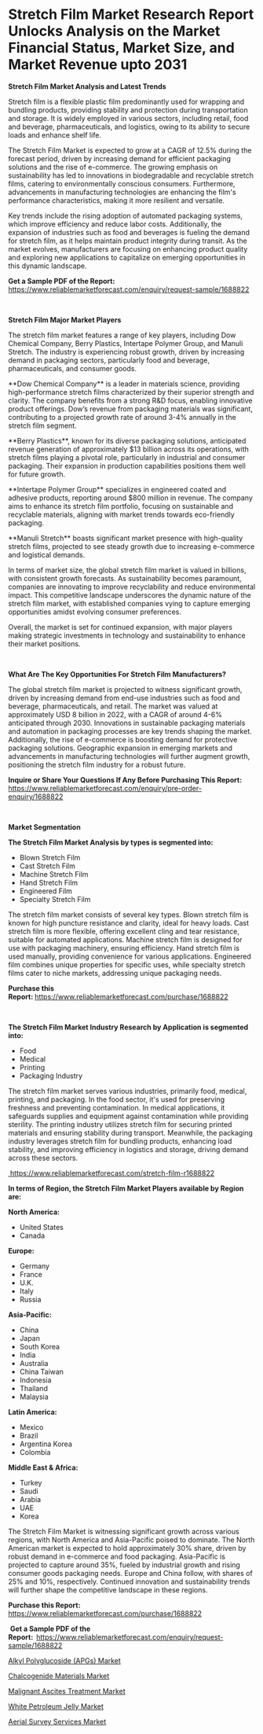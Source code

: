 <p><h1>Stretch Film Market Research Report Unlocks Analysis on the Market Financial Status, Market Size, and Market Revenue upto 2031</h1></p><p><strong>Stretch Film Market Analysis and Latest Trends</strong></p>
<p><p>Stretch film is a flexible plastic film predominantly used for wrapping and bundling products, providing stability and protection during transportation and storage. It is widely employed in various sectors, including retail, food and beverage, pharmaceuticals, and logistics, owing to its ability to secure loads and enhance shelf life.</p><p>The Stretch Film Market is expected to grow at a CAGR of 12.5% during the forecast period, driven by increasing demand for efficient packaging solutions and the rise of e-commerce. The growing emphasis on sustainability has led to innovations in biodegradable and recyclable stretch films, catering to environmentally conscious consumers. Furthermore, advancements in manufacturing technologies are enhancing the film's performance characteristics, making it more resilient and versatile.</p><p>Key trends include the rising adoption of automated packaging systems, which improve efficiency and reduce labor costs. Additionally, the expansion of industries such as food and beverages is fueling the demand for stretch film, as it helps maintain product integrity during transit. As the market evolves, manufacturers are focusing on enhancing product quality and exploring new applications to capitalize on emerging opportunities in this dynamic landscape.</p></p>
<p><strong>Get a Sample PDF of the Report:&nbsp;</strong> <a href="https://www.reliablemarketforecast.com/enquiry/request-sample/1688822?utm_campaign=1082&utm_medium=2&utm_source=Github&utm_content=ia&utm_term=19112024&utm_id=stretch-film">https://www.reliablemarketforecast.com/enquiry/request-sample/1688822</a></p>
<p>&nbsp;</p>
<p><strong>Stretch Film Major Market Players</strong></p>
<p><p>The stretch film market features a range of key players, including Dow Chemical Company, Berry Plastics, Intertape Polymer Group, and Manuli Stretch. The industry is experiencing robust growth, driven by increasing demand in packaging sectors, particularly food and beverage, pharmaceuticals, and consumer goods.</p><p>**Dow Chemical Company** is a leader in materials science, providing high-performance stretch films characterized by their superior strength and clarity. The company benefits from a strong R&D focus, enabling innovative product offerings. Dow’s revenue from packaging materials was significant, contributing to a projected growth rate of around 3-4% annually in the stretch film segment.</p><p>**Berry Plastics**, known for its diverse packaging solutions, anticipated revenue generation of approximately $13 billion across its operations, with stretch films playing a pivotal role, particularly in industrial and consumer packaging. Their expansion in production capabilities positions them well for future growth.</p><p>**Intertape Polymer Group** specializes in engineered coated and adhesive products, reporting around $800 million in revenue. The company aims to enhance its stretch film portfolio, focusing on sustainable and recyclable materials, aligning with market trends towards eco-friendly packaging.</p><p>**Manuli Stretch** boasts significant market presence with high-quality stretch films, projected to see steady growth due to increasing e-commerce and logistical demands. </p><p>In terms of market size, the global stretch film market is valued in billions, with consistent growth forecasts. As sustainability becomes paramount, companies are innovating to improve recyclability and reduce environmental impact. This competitive landscape underscores the dynamic nature of the stretch film market, with established companies vying to capture emerging opportunities amidst evolving consumer preferences. </p><p>Overall, the market is set for continued expansion, with major players making strategic investments in technology and sustainability to enhance their market positions.</p></p>
<p>&nbsp;</p>
<p><strong>What Are The Key Opportunities For Stretch Film Manufacturers?</strong></p>
<p><p>The global stretch film market is projected to witness significant growth, driven by increasing demand from end-use industries such as food and beverage, pharmaceuticals, and retail. The market was valued at approximately USD 8 billion in 2022, with a CAGR of around 4-6% anticipated through 2030. Innovations in sustainable packaging materials and automation in packaging processes are key trends shaping the market. Additionally, the rise of e-commerce is boosting demand for protective packaging solutions. Geographic expansion in emerging markets and advancements in manufacturing technologies will further augment growth, positioning the stretch film industry for a robust future.</p></p>
<p><strong>Inquire or Share Your Questions If Any Before Purchasing This Report:</strong> <a href="https://www.reliablemarketforecast.com/enquiry/pre-order-enquiry/1688822?utm_campaign=1082&utm_medium=2&utm_source=Github&utm_content=ia&utm_term=19112024&utm_id=stretch-film">https://www.reliablemarketforecast.com/enquiry/pre-order-enquiry/1688822</a></p>
<p>&nbsp;</p>
<p><strong>Market Segmentation</strong></p>
<p><strong>The Stretch Film Market Analysis by types is segmented into:</strong></p>
<p><ul><li>Blown Stretch Film</li><li>Cast Stretch Film</li><li>Machine Stretch Film</li><li>Hand Stretch Film</li><li>Engineered Film</li><li>Specialty Stretch Film</li></ul></p>
<p><p>The stretch film market consists of several key types. Blown stretch film is known for high puncture resistance and clarity, ideal for heavy loads. Cast stretch film is more flexible, offering excellent cling and tear resistance, suitable for automated applications. Machine stretch film is designed for use with packaging machinery, ensuring efficiency. Hand stretch film is used manually, providing convenience for various applications. Engineered film combines unique properties for specific uses, while specialty stretch films cater to niche markets, addressing unique packaging needs.</p></p>
<p><strong>Purchase this Report:&nbsp;</strong><a href="https://www.reliablemarketforecast.com/purchase/1688822?utm_campaign=1082&utm_medium=2&utm_source=Github&utm_content=ia&utm_term=19112024&utm_id=stretch-film">https://www.reliablemarketforecast.com/purchase/1688822</a></p>
<p>&nbsp;</p>
<p><strong>The Stretch Film Market Industry Research by Application is segmented into:</strong></p>
<p><ul><li>Food</li><li>Medical</li><li>Printing</li><li>Packaging Industry</li></ul></p>
<p><p>The stretch film market serves various industries, primarily food, medical, printing, and packaging. In the food sector, it's used for preserving freshness and preventing contamination. In medical applications, it safeguards supplies and equipment against contamination while providing sterility. The printing industry utilizes stretch film for securing printed materials and ensuring stability during transport. Meanwhile, the packaging industry leverages stretch film for bundling products, enhancing load stability, and improving efficiency in logistics and storage, driving demand across these sectors.</p></p>
<p><a href="https://www.reliablemarketforecast.com/stretch-film-r1688822?utm_campaign=1082&utm_medium=2&utm_source=Github&utm_content=ia&utm_term=19112024&utm_id=stretch-film">&nbsp;https://www.reliablemarketforecast.com/stretch-film-r1688822</a></p>
<p><strong>In terms of Region, the Stretch Film Market Players available by Region are:</strong></p>
<p>
    <p> <strong> North America: </strong>
        <ul>
            <li>United States</li>
            <li>Canada</li>
        </ul>
        </p> 
    <p> <strong> Europe: </strong>
        <ul>
            <li>Germany</li>
            <li>France</li>
            <li>U.K.</li>
            <li>Italy</li>
            <li>Russia</li>
        </ul>
        </p> 
    <p> <strong> Asia-Pacific: </strong>
        <ul>
            <li>China</li>
            <li>Japan</li>
            <li>South Korea</li>
            <li>India</li>
            <li>Australia</li>
            <li>China Taiwan</li>
            <li>Indonesia</li>
            <li>Thailand</li>
            <li>Malaysia</li>
        </ul>
        </p> 
    <p> <strong> Latin America: </strong>
        <ul>
            <li>Mexico</li>
            <li>Brazil</li>
            <li>Argentina Korea</li>
            <li>Colombia</li>
        </ul>
        </p> 
    <p> <strong> Middle East & Africa: </strong>
        <ul>
            <li>Turkey</li>
            <li>Saudi</li>
            <li>Arabia</li>
            <li>UAE</li>
            <li>Korea</li>
        </ul>
    </p>
    </p>
<p><p>The Stretch Film Market is witnessing significant growth across various regions, with North America and Asia-Pacific poised to dominate. The North American market is expected to hold approximately 30% share, driven by robust demand in e-commerce and food packaging. Asia-Pacific is projected to capture around 35%, fueled by industrial growth and rising consumer goods packaging needs. Europe and China follow, with shares of 25% and 10%, respectively. Continued innovation and sustainability trends will further shape the competitive landscape in these regions.</p></p>
<p><strong>Purchase this Report: </strong><a href="https://www.reliablemarketforecast.com/purchase/1688822?utm_campaign=1082&utm_medium=2&utm_source=Github&utm_content=ia&utm_term=19112024&utm_id=stretch-film">https://www.reliablemarketforecast.com/purchase/1688822</a></p>
<p>&nbsp;<strong>Get a Sample PDF of the Report:&nbsp;&nbsp;</strong><a href="https://www.reliablemarketforecast.com/enquiry/request-sample/1688822?utm_campaign=1082&utm_medium=2&utm_source=Github&utm_content=ia&utm_term=19112024&utm_id=stretch-film">https://www.reliablemarketforecast.com/enquiry/request-sample/1688822</a></p>
<p><strong></strong></p>
<p><p><a href="https://github.com/NorbertYates/Market-Research-Report-List-7/blob/main/alkyl-polyglucoside-apgs-market.md?utm_campaign=1082&utm_medium=2&utm_source=Github&utm_content=ia&utm_term=19112024&utm_id=stretch-film">Alkyl Polyglucoside (APGs) Market</a></p><p><a href="https://www.linkedin.com/pulse/chalcogenide-materials-industry-analysis-report-market-qtjxc?utm_campaign=1082&utm_medium=2&utm_source=Github&utm_content=ia&utm_term=19112024&utm_id=stretch-film">Chalcogenide Materials Market</a></p><p><a href="https://issuu.com/reportprime-2/docs/malignant-ascites-treatment-market-_8607289fd1a0fa?utm_campaign=1082&utm_medium=2&utm_source=Github&utm_content=ia&utm_term=19112024&utm_id=stretch-film">Malignant Ascites Treatment Market</a></p><p><a href="https://www.linkedin.com/pulse/exploring-white-petroleum-jelly-market-dynamics-global-trends-8l1vc?utm_campaign=1082&utm_medium=2&utm_source=Github&utm_content=ia&utm_term=19112024&utm_id=stretch-film">White Petroleum Jelly Market</a></p><p><a href="https://issuu.com/reportprime-2/docs/aerial-survey-services-market-size-_0f82ffff1622d6?utm_campaign=1082&utm_medium=2&utm_source=Github&utm_content=ia&utm_term=19112024&utm_id=stretch-film">Aerial Survey Services Market</a></p></p>